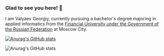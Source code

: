 ### Glad to see you here! 👋

I am Valyaev Georgiy, currently pursuing a bachelor's degree majoring in applied informatics from the [Financial University under the Government of the Russian Federation](http://www.fa.ru/Pages/Home.aspx) at Moscow City.

[![Anurag's GitHub stats](https://github-readme-stats.vercel.app/api?username=Valyaevgeorgiy)](https://github.com/anuraghazra/github-readme-stats)

![Anurag's GitHub stats](https://github-readme-stats.vercel.app/api?username=Valyaevgeorgiy&hide=contribs,prs)

<!-- - 🔭 I’m currently working on ...
- 🌱 I’m currently learning ...
- 👯 I’m looking to collaborate on ...
- 🤔 I’m looking for help with ...
- 💬 Ask me about ...
- 📫 How to reach me: ...
- 😄 Pronouns: ...
- ⚡ Fun fact: ...
--!>



